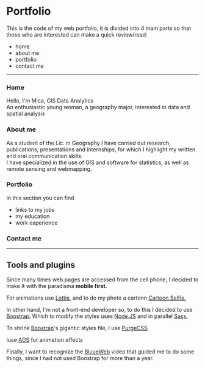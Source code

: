 # Portfolio
<p>This is the code of my web portfolio, it is divided into 4 main parts so that those who are interested can make a quick review/read:</p>
<ul>
  <li>home</li>
  <li>about me</li>
    <li>portfolio</li>
      <li>contact me</li>
</ul>
<hr>

### Home
<p>Hello, I'm Mica, GIS Data Analytics</br>
An enthusiastic young woman, a geography major, interested in data and spatial analysis</p>

### About me
<p>As a student of the Lic. in Geography I have carried out research, publications, presentations and internships, for which I highlight my written and oral communication skills.</br>
I have specialized in the use of GIS and software for statistics, as well as remote sensing and webmapping.</p>

### Portfolio
  <p>In this section you can find</p>
  <ul>
  <li>links to my jobs</li>
  <li>my education</li>
    <li>work experience</li>
</ul>
  
### Contact me

<hr>

## Tools and plugins
<p>Since many times web pages are accessed from the cell phone, I decided to make It with the  paradisma <strong>mobile first.</strong></p>
<p>For animations use <a target:"blank" href="ttiefiles.com/search?q=map&category=animations">Lottie</a>, and to do my photo a cartonn <a target:"blank" href="https://www.cutout.pro/turn-selfie-into-cartoon-anime-comic?vsource=google109t&gclid=Cj0KCQjwyMiTBhDKARIsAAJ-9VsNwNJS4pO27yD2XkQdH_mHnck-Gewuw2RQ5Qk2AtthdIxXIcTKIJYaAi7kEALw_wcB">Cartoon Selfie.</a></p>
<p>In other hand, I'm not a front-end developer so, to do this I decided to use <a target:"blank" href="https://getbootstrap.com/docs/5.1/getting-started/introduction/">Boostrap.</a> Which to modify the styles uses <a target:"blank" href="https://nodejs.org/es/">Node.JS</a> and in parallel <a target:"blank" href="https://sass-lang.com">Sass.</a></p>
<p>To shrink <a target:"blank" href="https://getbootstrap.com/docs/5.1/getting-started/introduction/">Boostrap</a>'s gigantic styles file, I use <a target:"blank" href=" https://purgecss.com">PurgeCSS</a></p>
<p>Iuse <a target:"blank" href="https://www.youtube.com/watch?v=1kNwZbRiVcQ">AOS</a> for animation effects</p>
<p>Finally, I want to recognize the <a target:"blank" href="https://www.youtube.com/watch?v=1kNwZbRiVcQ">BluueWeb</a> video that guided me to do some things, since I had not used Boostrap for more than a year.</p>
